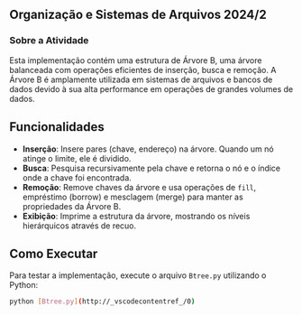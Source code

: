 <h2>Organização e Sistemas de Arquivos 2024/2</h2>

<h3>Sobre a Atividade</h3>
Esta implementação contém uma estrutura de Árvore B, uma árvore balanceada com operações eficientes de inserção, busca e remoção. A Árvore B é amplamente utilizada em sistemas de arquivos e bancos de dados devido à sua alta performance em operações de grandes volumes de dados.

## Funcionalidades

- **Inserção**: Insere pares (chave, endereço) na árvore. Quando um nó atinge o limite, ele é dividido.
- **Busca**: Pesquisa recursivamente pela chave e retorna o nó e o índice onde a chave foi encontrada.
- **Remoção**: Remove chaves da árvore e usa operações de `fill`, empréstimo (borrow) e mesclagem (merge) para manter as propriedades da Árvore B.
- **Exibição**: Imprime a estrutura da árvore, mostrando os níveis hierárquicos através de recuo.

## Como Executar

Para testar a implementação, execute o arquivo `Btree.py` utilizando o Python:
    
```sh
python [Btree.py](http://_vscodecontentref_/0)
